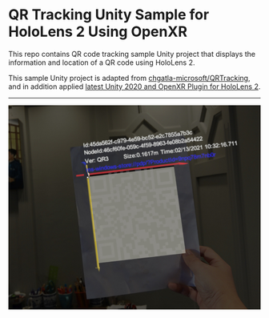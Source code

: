 QR Tracking Unity Sample for HoloLens 2 Using OpenXR
===

This repo contains QR code tracking sample Unity project that displays the information and location of a QR code using HoloLens 2.

This sample Unity project is adapted from [chgatla-microsoft/QRTracking](https://github.com/chgatla-microsoft/QRTracking), and in addition applied [latest Unity 2020 and OpenXR Plugin for HoloLens 2](https://docs.microsoft.com/en-us/windows/mixed-reality/develop/unity/openxr-getting-started).

---

![](Screenshot.png)
